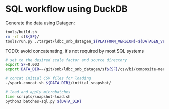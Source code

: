 # SQL workflow using DuckDB

Generate the data using Datagen:

```bash
tools/build.sh
rm -rf sf${SF}/
tools/run.py ./target/ldbc_snb_datagen_${PLATFORM_VERSION}-${DATAGEN_VERSION}.jar -- --format csv --scale-factor ${SF} --mode bi --output-dir ${SF} 2>&1 | tee log
```

TODO: avoid concatenating, it's not required by most SQL systems

```bash
# set to the desired scale factor and source directory
export SF=0.003
export DATA_DIR=~/git/snb/ldbc_snb_datagen/sf${SF}/csv/bi/composite-merged-fk/

# concat initial CSV files for loading
./spark-concat.sh ${DATA_DIR}/initial_snapshot/

# load and apply microbatches
time scripts/snapshot-load.sh
python3 batches-sql.py ${DATA_DIR}
```
